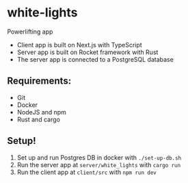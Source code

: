 # white-lights
Powerlifting app

- Client app is built on Next.js with TypeScript
- Server app is built on Rocket framework with Rust
- The server app is connected to a PostgreSQL database

## Requirements:

- Git
- Docker
- NodeJS and npm
- Rust and cargo

## Setup!

1. Set up and run Postgres DB in docker with `./set-up-db.sh`
2. Run the server app at `server/white_lights` with `cargo run`
3. Run the client app at `client/src` with `npm run dev`
